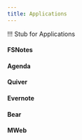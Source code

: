 ```yaml
---
title: Applications
---
```


!!! Stub for Applications

#### FSNotes

#### Agenda

#### Quiver

#### Evernote

#### Bear

#### MWeb

